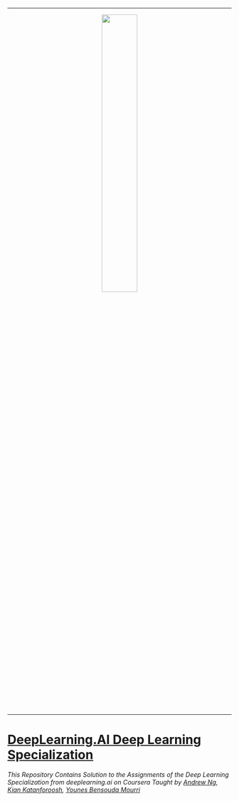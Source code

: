 -------------------------------------------------------------------------------------------

<p align="center"><img width="40%" src="https://drlux.github.io/deeplearningai/logo.png" /></p>

-------------------------------------------------------------------------------------------

# [DeepLearning.AI Deep Learning Specialization](https://www.coursera.org/specializations/deep-learning#courses)
*This Repository Contains Solution to the Assignments of the Deep Learning Specialization from deeplearning.ai on Coursera Taught by 
[Andrew Ng](https://www.coursera.org/instructor/andrewng),
[Kian Katanforoosh](https://www.coursera.org/instructor/kian-katanforoosh),
[Younes Bensouda Mourri](https://www.coursera.org/instructor/younes)*
